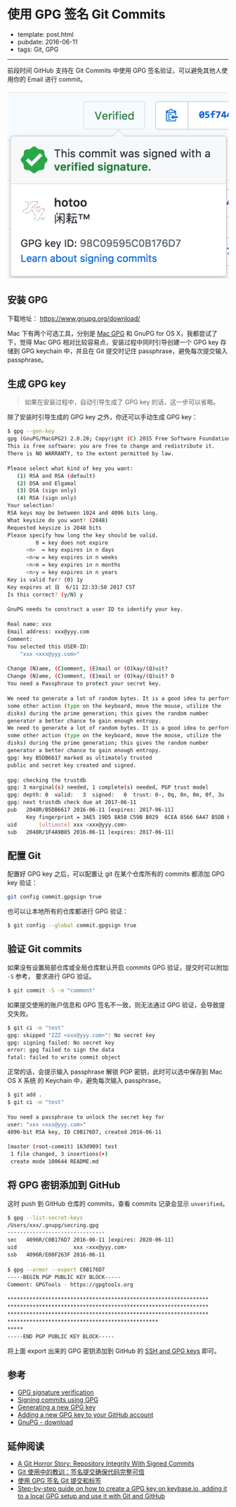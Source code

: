 
# 使用 GPG 签名 Git Commits

- template: post.html
- pubdate: 2016-06-11
- tags: Git, GPG

----

前段时间 GitHub 支持在 Git Commits 中使用 GPG 签名验证，可以避免其他人使用你的
Email 进行 commit。

![GPG](../../images/2016/gpg.png)

## 安装 GPG

下载地址： https://www.gnupg.org/download/

Mac 下有两个可选工具，分别是 [Mac GPG](http://gpgtools.org/) 和 GnuPG for OS X，我都尝试了下，觉得
Mac GPG 相对比较容易点，安装过程中同时引导创建一个 GPG key 存储到 GPG keychain
中，并且在 Git 提交时记住 passphrase，避免每次提交输入 passphrase。

<!--more-->

## 生成 GPG key

> 如果在安装过程中，自动引导生成了 GPG key 的话，这一步可以省略。

除了安装时引导生成的 GPG key 之外，你还可以手动生成 GPG key：

```bash
$ gpg --gen-key
gpg (GnuPG/MacGPG2) 2.0.28; Copyright (C) 2015 Free Software Foundation, Inc.
This is free software: you are free to change and redistribute it.
There is NO WARRANTY, to the extent permitted by law.

Please select what kind of key you want:
   (1) RSA and RSA (default)
   (2) DSA and Elgamal
   (3) DSA (sign only)
   (4) RSA (sign only)
Your selection?
RSA keys may be between 1024 and 4096 bits long.
What keysize do you want? (2048)
Requested keysize is 2048 bits
Please specify how long the key should be valid.
         0 = key does not expire
      <n>  = key expires in n days
      <n>w = key expires in n weeks
      <n>m = key expires in n months
      <n>y = key expires in n years
Key is valid for? (0) 1y
Key expires at 日  6/11 22:33:50 2017 CST
Is this correct? (y/N) y

GnuPG needs to construct a user ID to identify your key.

Real name: xxx
Email address: xxx@yyy.com
Comment:
You selected this USER-ID:
    "xxx <xxx@yyy.com>"

Change (N)ame, (C)omment, (E)mail or (O)kay/(Q)uit?
Change (N)ame, (C)omment, (E)mail or (O)kay/(Q)uit? O
You need a Passphrase to protect your secret key.

We need to generate a lot of random bytes. It is a good idea to perform
some other action (type on the keyboard, move the mouse, utilize the
disks) during the prime generation; this gives the random number
generator a better chance to gain enough entropy.
We need to generate a lot of random bytes. It is a good idea to perform
some other action (type on the keyboard, move the mouse, utilize the
disks) during the prime generation; this gives the random number
generator a better chance to gain enough entropy.
gpg: key B5DB6617 marked as ultimately trusted
public and secret key created and signed.

gpg: checking the trustdb
gpg: 3 marginal(s) needed, 1 complete(s) needed, PGP trust model
gpg: depth: 0  valid:   3  signed:   0  trust: 0-, 0q, 0n, 0m, 0f, 3u
gpg: next trustdb check due at 2017-06-11
pub   2048R/B5DB6617 2016-06-11 [expires: 2017-06-11]
      Key fingerprint = 3AE5 19D5 8A58 C59B B029  6CEA 8566 6A47 B5DB 6617
uid       [ultimate] xxx <xxx@yyy.com>
sub   2048R/1F4A9B85 2016-06-11 [expires: 2017-06-11]
```

## 配置 Git

配置好 GPG key 之后，可以配置让 git 在某个仓库所有的 commits 都添加 GPG key 验证：

```bash
git config commit.gpgsign true
```

也可以让本地所有的仓库都进行 GPG 验证：

```bash
$ git config --global commit.gpgsign true
```

## 验证 Git commits

如果没有设置局部仓库或全局仓库默认开启 commits GPG 验证，提交时可以附加 `-S` 参考，
要求进行 GPG 验证。

```bash
$ git commit -S -m "comment"
```

如果提交使用的账户信息和 GPG 签名不一致，则无法通过 GPG 验证，会导致提交失败。

```bash
$ git ci -m "test"
gpg: skipped "ZZZ <xxx@yyy.com>": No secret key
gpg: signing failed: No secret key
error: gpg failed to sign the data
fatal: failed to write commit object
```

正常的话，会提示输入 passphrase 解锁 PGP 密钥，此时可以选中保存到 Mac OS X 系统
的 Keychain 中，避免每次输入 passphrase。

```bash
$ git add .
$ git ci -m "test"

You need a passphrase to unlock the secret key for
user: "xxx <xxx@yyy.com>"
4096-bit RSA key, ID C0B176D7, created 2016-06-11

[master (root-commit) 163d909] test
 1 file changed, 3 insertions(+)
 create mode 100644 README.md
```

## 将 GPG 密钥添加到 GitHub

这时 push 到 GitHub 仓库的 commits，查看 commits 记录会显示 `unverified`。

```bash
$ gpg --list-secret-keys
/Users/xxx/.gnupg/secring.gpg
-------------------------------
sec   4096R/C0B176D7 2016-06-11 [expires: 2020-06-11]
uid                  xxx <xxx@yyy.com>
ssb   4096R/E00F263F 2016-06-11

$ gpg --armor --export C0B176D7
-----BEGIN PGP PUBLIC KEY BLOCK-----
Comment: GPGTools - https://gpgtools.org

****************************************************************
****************************************************************
****************************************************************
************************************************
*****
-----END PGP PUBLIC KEY BLOCK-----
```

将上面 export 出来的 GPG 密钥添加到 GitHub 的 [SSH and GPG keys](https://github.com/settings/keys) 即可。

## 参考

- [GPG signature verification](https://github.com/blog/2144-gpg-signature-verification)
- [Signing commits using GPG](https://help.github.com/articles/signing-commits-using-gpg/)
- [Generating a new GPG key](https://help.github.com/articles/generating-a-new-gpg-key/)
- [Adding a new GPG key to your GitHub account](https://help.github.com/articles/adding-a-new-gpg-key-to-your-github-account/)
- [GnuPG - download](https://www.gnupg.org/download/)

## 延伸阅读

- [A Git Horror Story: Repository Integrity With Signed Commits](https://mikegerwitz.com/papers/git-horror-story)
- [Git 使用中的教训：签名提交确保代码完整可信](http://www.oschina.net/translate/git-horror-story)
- [使用 GPG 签名 Git 提交和标签](http://arondight.me/2016/04/17/%E4%BD%BF%E7%94%A8GPG%E7%AD%BE%E5%90%8DGit%E6%8F%90%E4%BA%A4%E5%92%8C%E6%A0%87%E7%AD%BE/)
- [Step-by-step guide on how to create a GPG key on keybase.io, adding it to a local GPG setup and use it with Git and GitHub](https://github.com/pstadler/keybase-gpg-github)

